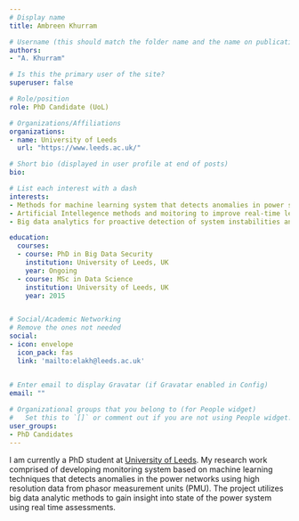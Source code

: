 ```yaml
---
# Display name
title: Ambreen Khurram

# Username (this should match the folder name and the name on publications)
authors:
- "A. Khurram"

# Is this the primary user of the site?
superuser: false

# Role/position
role: PhD Candidate (UoL)

# Organizations/Affiliations
organizations:
- name: University of Leeds
  url: "https://www.leeds.ac.uk/"

# Short bio (displayed in user profile at end of posts)
bio: 

# List each interest with a dash
interests:
- Methods for machine learning system that detects anomalies in power system.
- Artificial Intellegence methods and moitoring to improve real-time learning.
- Big data analytics for proactive detection of system instabilities and failures.

education:
  courses:
  - course: PhD in Big Data Security
    institution: University of Leeds, UK
    year: Ongoing
  - course: MSc in Data Science
    institution: University of Leeds, UK
    year: 2015


# Social/Academic Networking
# Remove the ones not needed
social:
- icon: envelope
  icon_pack: fas
  link: 'mailto:elakh@leeds.ac.uk'


# Enter email to display Gravatar (if Gravatar enabled in Config)
email: ""
  
# Organizational groups that you belong to (for People widget)
#   Set this to `[]` or comment out if you are not using People widget.
user_groups:
- PhD Candidates
---
```


I am currently a PhD student at [University of Leeds](https://www.leeds.ac.uk/). My research work comprised of developing monitoring system based on machine learning techniques that detects anomalies in the power networks using high resolution data from phasor measurement units (PMU). The project utilizes big data analytic methods to gain insight into state of the power system using real time assessments.
